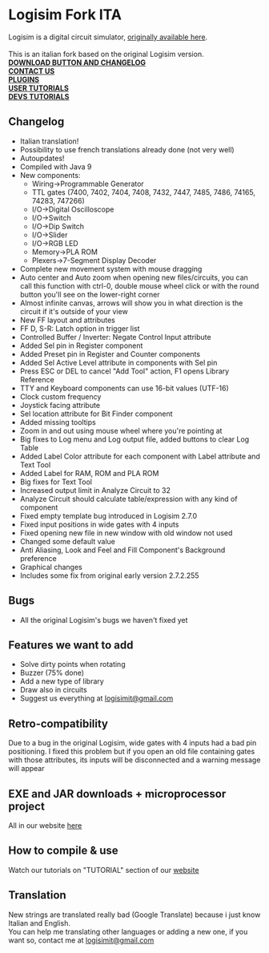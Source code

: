 # Logisim Fork ITA
Logisim is a digital circuit simulator, [originally available here](http://www.cburch.com/logisim/).<br><br>
This is an italian fork based on the original Logisim version.<br>
<b>[DOWNLOAD BUTTON AND CHANGELOG](http://logisim.altervista.org)</b><br>
<b>[CONTACT US](http://logisim.altervista.org/contacts.html)</b><br>
<b>[PLUGINS](http://logisim.altervista.org/plugins.html)</b><br>
<b>[USER TUTORIALS](http://logisim.altervista.org/userstutorial.php)</b><br>
<b>[DEVS TUTORIALS](http://logisim.altervista.org/developerstutorial.php)</b><br>
## Changelog
* Italian translation!
* Possibility to use french translations already done (not very well)
* Autoupdates!
* Compiled with Java 9
* New components:
	* Wiring->Programmable Generator
	* TTL gates (7400, 7402, 7404, 7408, 7432, 7447, 7485, 7486, 74165, 74283, 747266)
	* I/O->Digital Oscilloscope
	* I/O->Switch
	* I/O->Dip Switch
	* I/O->Slider
	* I/O->RGB LED
	* Memory->PLA ROM
	* Plexers->7-Segment Display Decoder
* Complete new movement system with mouse dragging
* Auto center and Auto zoom when opening new files/circuits, you can call this function with ctrl-0, double mouse wheel click or with the round button you'll see on the lower-right corner
* Almost infinite canvas, arrows will show you in what direction is the circuit if it's outside of your view
* New FF layout and attributes
* FF D, S-R: Latch option in trigger list
* Controlled Buffer / Inverter: Negate Control Input attribute
* Added Sel pin in Register component
* Added Preset pin in Register and Counter components
* Added Sel Active Level attribute in components with Sel pin
* Press ESC or DEL to cancel "Add Tool" action, F1 opens Library Reference
* TTY and Keyboard components can use 16-bit values (UTF-16)
* Clock custom frequency
* Joystick facing attribute
* Sel location attribute for Bit Finder component
* Added missing tooltips
* Zoom in and out using mouse wheel where you're pointing at
* Big fixes to Log menu and Log output file, added buttons to clear Log Table
* Added Label Color attribute for each component with Label attribute and Text Tool
* Added Label for RAM, ROM and PLA ROM
* Big fixes for Text Tool
* Increased output limit in Analyze Circuit to 32
* Analyze Circuit should calculate table/expression with any kind of component
* Fixed empty template bug introduced in Logisim 2.7.0
* Fixed input positions in wide gates with 4 inputs
* Fixed opening new file in new window with old window not used
* Changed some default value
* Anti Aliasing, Look and Feel and Fill Component's Background preference
* Graphical changes
* Includes some fix from original early version 2.7.2.255
## Bugs
* All the original Logisim's bugs we haven't fixed yet
## Features we want to add
* Solve dirty points when rotating
* Buzzer (75% done)
* Add a new type of library
* Draw also in circuits
* Suggest us everything at logisimit@gmail.com
## Retro-compatibility
Due to a bug in the original Logisim, wide gates with 4 inputs had a bad pin positioning.
I fixed this problem but if you open an old file containing gates with those attributes, its inputs will be disconnected and a warning message will appear
## EXE and JAR downloads + microprocessor project
All in our website [here](http://logisim.altervista.org)
## How to compile & use
Watch our tutorials on "TUTORIAL" section of our [website](http://logisim.altervista.org/developerstutorial.php)
## Translation
New strings are translated really bad (Google Translate) because i just know Italian and English.<br>You can help me translating other languages or adding a new one, if you want so, contact me at logisimit@gmail.com
